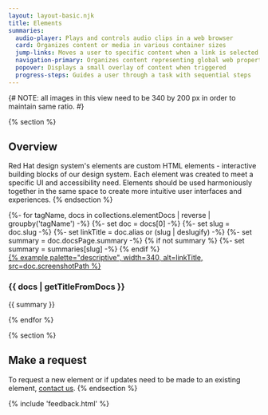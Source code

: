 ```yaml
---
layout: layout-basic.njk
title: Elements
summaries:
  audio-player: Plays and controls audio clips in a web browser
  card: Organizes content or media in various container sizes
  jump-links: Moves a user to specific content when a link is selected
  navigation-primary: Organizes content representing global web properties
  popover: Displays a small overlay of content when triggered
  progress-steps: Guides a user through a task with sequential steps
---
```


{# NOTE: all images in this view need to be 340 by 200 px in order to maintain same ratio. #}

{% section %}
  ## Overview
  Red Hat design system's elements are custom HTML elements - interactive 
  building blocks of our design system. Each element was created to meet a 
  specific UI and accessibility need. Elements should be used harmoniously 
  together in the same space to create more intuitive user interfaces and 
  experiences.
{% endsection %}

<div class="multi-column--min-400-wide margin-top--10">
{%- for tagName, docs in collections.elementDocs | reverse | groupby('tagName') -%}
  {%- set doc = docs[0] -%}
  {%- set slug = doc.slug -%}
  {%- set linkTitle = doc.alias or (slug | deslugify) -%}
  {%- set summary = doc.docsPage.summary -%}
  {% if not summary %}
    {%- set summary = summaries[slug] -%}
  {% endif %}
  <div class="padding-stacked">
    <a href="{{ doc.href | url }}">
      {% example palette="descriptive",
                 width=340,
                 alt=linkTitle,
                 src=doc.screenshotPath %}
    </a>
    <h3>{{ docs | getTitleFromDocs }}</h3>
    <p>{{ summary }}</p>
  </div>
{% endfor %}
</div>

{% section %}
  ## Make a request
  To request a new element or if updates need to be made to an existing element, 
  [contact us](mailto:digital-design-system@redhat.com).
{% endsection %}

{% include 'feedback.html' %}
